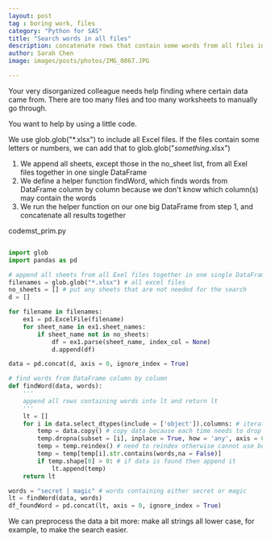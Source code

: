 ```yaml
---
layout: post
tag : boring work, files
category: "Python for SAS"
title: "Search words in all files"
description: concatenate rows that contain some words from all files in data using Python
author: Sarah Chen
image: images/posts/photos/IMG_0867.JPG

---
```


Your very disorganized colleague needs help finding where certain data came from.  There are too many files and too many worksheets to manually go through.   

You want to help by using a little code. 

We use <span class="coding">glob.glob("*.xlsx")</span> to include all Excel files.  If the files contain some letters or numbers, we can add that to <span class="coding">glob.glob("*something*.xlsx")</span>

1. We append all sheets, except those in the no_sheet list, from all Exel files together in one single DataFrame
2. We define a helper function findWord, which finds words from DataFrame column by column because we don't know which column(s) may contain the words
3. We run the helper function on our one big DataFrame from step 1, and concatenate all results together


<div class="code-head"><span>code</span>mst_prim.py</div>

```python

import glob
import pandas as pd

# append all sheets from all Exel files together in one single DataFrame
filenames = glob.glob("*.xlsx") # all excel files
no_sheets = [] # put any sheets that are not needed for the search
d = []

for filename in filenames:
    ex1 = pd.ExcelFile(filename)
    for sheet_name in ex1.sheet_names:
        if sheet_name not in no_sheets:
            df = ex1.parse(sheet_name, index_col = None)
            d.append(df)

data = pd.concat(d, axis = 0, ignore_index = True)

# find words from DataFrame column by column
def findWord(data, words):
    '''
    append all rows containing words into lt and return lt
    '''
    lt = []
    for i in data.select_dtypes(include = ['object']).columns: # iterate through string columns
        temp = data.copy() # copy data because each time needs to drop na from the search column
        temp.dropna(subset = [i], inplace = True, how = 'any', axis = 0)
        temp = temp.reindex() # need to reindex otherwise cannot use boolean mask
        temp = temp[temp[i].str.contains(words,na = False)]
        if temp.shape[0] > 0: # if data is found then append it
            lt.append(temp)
    return lt

words = "secret | magic" # words containing either secret or magic
lt = findWord(data, words)
df_foundWord = pd.concat(lt, axis = 0, ignore_index = True)
```

We can preprocess the data a bit more: make all strings all lower case, for example, to make the search easier. 

